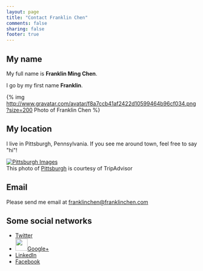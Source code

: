 ```yaml
---
layout: page
title: "Contact Franklin Chen"
comments: false
sharing: false
footer: true
---
```

## My name

My full name is **Franklin Ming Chen**.

I go by my first name **Franklin**.

{% img http://www.gravatar.com/avatar/f8a7ccb41af2422d10599464b96cf034.png?size=200 Photo of Franklin Chen %}

## My location

I live in Pittsburgh, Pennsylvania. If you see me around town, feel free to say "hi"!

<a href="http://www.tripadvisor.com/LocationPhotos-g53449-Pittsburgh_Pennsylvania.html"><img alt="Pittsburgh Images" src="http://media-cdn.tripadvisor.com/media/photo-s/01/34/bd/a1/view-from-top-of-incline.jpg"/></a><br/>This photo of <a href="http://www.tripadvisor.com/Tourism-g53449-Pittsburgh_Pennsylvania-Vacations.html">Pittsburgh</a> is courtesy of TripAdvisor

## Email

Please send me email at <a href='&#109;&#97;&#105;&#108;&#116;&#111;&#58;&#102;&#114;&#97;&#110;&#107;&#108;&#105;&#110;&#99;&#104;&#101;&#110;&#64;&#102;&#114;&#97;&#110;&#107;&#108;&#105;&#110;&#99;&#104;&#101;&#110;&#46;&#99;&#111;&#109;'>&#102;&#114;&#97;&#110;&#107;&#108;&#105;&#110;&#99;&#104;&#101;&#110;&#64;&#102;&#114;&#97;&#110;&#107;&#108;&#105;&#110;&#99;&#104;&#101;&#110;&#46;&#99;&#111;&#109;</a>

## Some social networks

- <a href="http://twitter.com/franklinchen" class="twitter-follow-button" data-width="208px" data-show-count="false">Twitter</a>
- <a href="https://plus.google.com/100967806642012078047?rel=author"><img src="http://www.google.com/images/icons/ui/gprofile_button-32.png" width="32" height="32">Google+</a>
- <a href="http://www.linkedin.com/in/franklinchen">LinkedIn</a>
- <a href="http://www.facebook.com/franklin.chen">Facebook</a>
